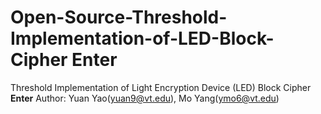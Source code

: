 # Open-Source-Threshold-Implementation-of-LED-Block-Cipher **Enter**
Threshold Implementation of Light Encryption Device (LED) Block Cipher **Enter**
Author: Yuan Yao(yuan9@vt.edu), Mo Yang(ymo6@vt.edu)
